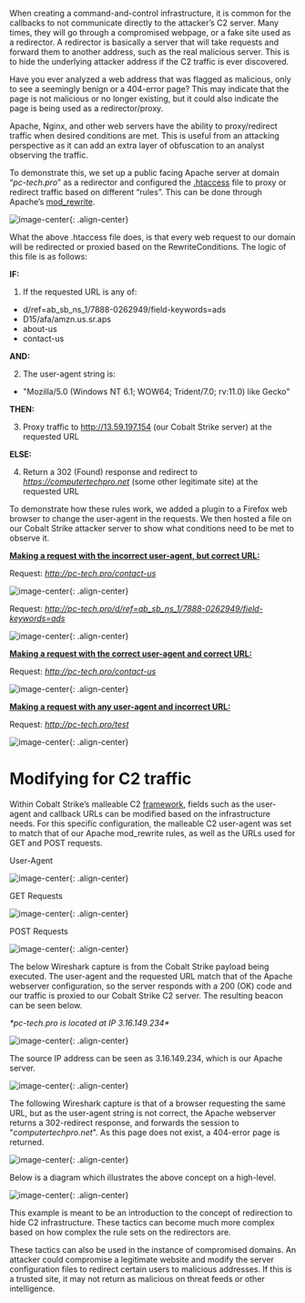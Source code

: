 When creating a command-and-control infrastructure, it is common for the callbacks to not communicate directly to the attacker’s C2 server. Many times, they will go through a compromised webpage, or a fake site used as a redirector. A redirector is basically a server that will take requests and forward them to another address, such as the real malicious server. This is to hide the underlying attacker address if the C2 traffic is ever discovered. 

Have you ever analyzed a web address that was flagged as malicious, only to see a seemingly benign or a 404-error page? This may indicate that the page is not malicious or no longer existing, but it could also indicate the page is being used as a redirector/proxy. 

Apache, Nginx, and other web servers have the ability to proxy/redirect traffic when desired conditions are met. This is useful from an attacking perspective as it can add an extra layer of obfuscation to an analyst observing the traffic. 

To demonstrate this, we set up a public facing Apache server at domain “*pc-tech.pro*” as a redirector and configured the [.htaccess](https://ithemes.com/what-is-the-htaccess-file/) file to proxy or redirect traffic based on different “rules”. This can be done through Apache’s [mod_rewrite](https://httpd.apache.org/docs/2.4/mod/mod_rewrite.htmlhttps://httpd.apache.org/docs/2.4/mod/mod_rewrite.html). 

![image-center](/images/C2-Redirection-for-Offensive-Operations/htaccess.png){: .align-center}

What the above .htaccess file does, is that every web request to our domain will be redirected or proxied based on the RewriteConditions. The logic of this file is as follows:

**IF:**

1) If the requested URL is any of:
* d/ref=ab_sb_ns_1/7888-0262949/field-keywords=ads
* D15/afa/amzn.us.sr.aps
* about-us
* contact-us


**AND:**

2) The user-agent string is:
* "Mozilla/5.0 (Windows NT 6.1; WOW64; Trident/7.0; rv:11.0) like Gecko"


**THEN:**

3) Proxy traffic to http://13.59.197.154 (our Cobalt Strike server) at the requested URL


**ELSE:**

4) Return a 302 (Found) response and redirect to *https://computertechpro.net* (some other legitimate site) at the requested URL

To demonstrate how these rules work, we added a plugin to a Firefox web browser to change the user-agent in the requests. We then hosted a file on our Cobalt Strike attacker server to show what conditions need to be met to observe it. 

<ins>**Making a request with the incorrect user-agent, but correct URL:**</ins>

Request: *http://pc-tech.pro/contact-us*

![image-center](/images/C2-Redirection-for-Offensive-Operations/example1.png){: .align-center}

Request: *http://pc-tech.pro/d/ref=ab_sb_ns_1/7888-0262949/field-keywords=ads*

![image-center](/images/C2-Redirection-for-Offensive-Operations/example2.png){: .align-center}

<ins>**Making a request with the correct user-agent and correct URL:**</ins>

Request: *http://pc-tech.pro/contact-us*

![image-center](/images/C2-Redirection-for-Offensive-Operations/example3.png){: .align-center}


<ins>**Making a request with any user-agent and incorrect URL:**</ins>

Request: *http://pc-tech.pro/test*

![image-center](/images/C2-Redirection-for-Offensive-Operations/example4.png){: .align-center}

# Modifying for C2 traffic

Within Cobalt Strike’s malleable C2 [framework](https://www.cobaltstrike.com/help-malleable-c2), fields such as the user-agent and callback URLs can be modified based on the infrastructure needs. For this specific configuration, the malleable C2 user-agent was set to match that of our Apache mod_rewrite rules, as well as the URLs used for GET and POST requests. 

User-Agent

![image-center](/images/C2-Redirection-for-Offensive-Operations/user-agent.png){: .align-center}

GET Requests

![image-center](/images/C2-Redirection-for-Offensive-Operations/get-request.png){: .align-center}

POST Requests

![image-center](/images/C2-Redirection-for-Offensive-Operations/post-request.png){: .align-center}

The below Wireshark capture is from the Cobalt Strike payload being executed. The user-agent and the requested URL match that of the Apache webserver configuration, so the server responds with a 200 (OK) code and our traffic is proxied to our Cobalt Strike C2 server. The resulting beacon can be seen below. 

*\*pc-tech.pro is located at IP 3.16.149.234\**

![image-center](/images/C2-Redirection-for-Offensive-Operations/wireshark.png){: .align-center}

The source IP address can be seen as 3.16.149.234, which is our Apache server.

![image-center](/images/C2-Redirection-for-Offensive-Operations/cobalt-strike.png){: .align-center}

The following Wireshark capture is that of a browser requesting the same URL, but as the user-agent string is not correct, the Apache webserver returns a 302-redirect response, and forwards the session to "*computertechpro.net*". As this page does not exist, a 404-error page is returned. 

![image-center](/images/C2-Redirection-for-Offensive-Operations/wireshark2.png){: .align-center}

Below is a diagram which illustrates the above concept on a high-level.

![image-center](/images/C2-Redirection-for-Offensive-Operations/drawio.png){: .align-center}

This example is meant to be an introduction to the concept of redirection to hide C2 infrastructure. These tactics can become much more complex based on how complex the rule sets on the redirectors are.  

These tactics can also be used in the instance of compromised domains. An attacker could compromise a legitimate website and modify the server configuration files to redirect certain users to malicious addresses. If this is a trusted site, it may not return as malicious on threat feeds or other intelligence. 

